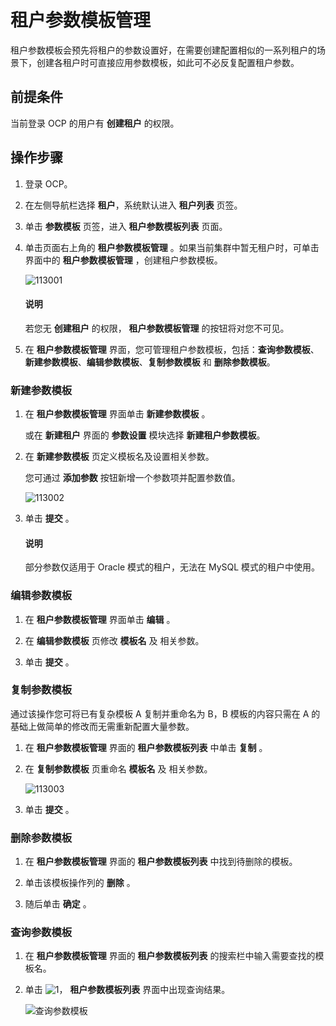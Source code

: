 # 租户参数模板管理

租户参数模板会预先将租户的参数设置好，在需要创建配置相似的一系列租户的场景下，创建各租户时可直接应用参数模板，如此可不必反复配置租户参数。

## 前提条件

当前登录 OCP 的用户有 **创建租户** 的权限。

## 操作步骤

1. 登录 OCP。

2. 在左侧导航栏选择 **租户**，系统默认进入 **租户列表** 页签。

3. 单击 **参数模板** 页签，进入 **租户参数模板列表** 页面。

4. 单击页面右上角的 **租户参数模板管理** 。如果当前集群中暂无租户时，可单击界面中的 **租户参数模板管理** ，创建租户参数模板。

   ![113001](https://obbusiness-private.oss-cn-shanghai.aliyuncs.com/doc/img/ocp/430/%E6%96%B0%E5%BB%BA%E5%8F%82%E6%95%B0%E6%A8%A1%E6%9D%BF.png)

    <main id="notice" type='explain'>
    <h4>说明</h4>
    <p>若您无 <strong>创建租户</strong> 的权限， <strong>租户参数模板管理</strong> 的按钮将对您不可见。</p>
    </main>

5. 在 **租户参数模板管理** 界面，您可管理租户参数模板，包括：**查询参数模板**、**新建参数模板**、**编辑参数模板**、**复制参数模板** 和 **删除参数模板**。

### 新建参数模板

1. 在 **租户参数模板管理** 界面单击 **新建参数模板** 。

   或在 **新建租户** 界面的 **参数设置** 模块选择 **新建租户参数模板**。

2. 在 **新建参数模板** 页定义模板名及设置相关参数。

   您可通过 **添加参数** 按钮新增一个参数项并配置参数值。

   ![113002](https://help-static-aliyun-doc.aliyuncs.com/assets/img/zh-CN/8920728361/p361106.png)

3. 单击 **提交** 。

    <main id="notice" type='explain'>
    <h4>说明</h4>
    <p>部分参数仅适用于 Oracle 模式的租户，无法在 MySQL 模式的租户中使用。</p>
    </main>

### 编辑参数模板

1. 在 **租户参数模板管理** 界面单击 **编辑** 。

2. 在 **编辑参数模板** 页修改 **模板名** 及 相关参数。

3. 单击 **提交** 。

### 复制参数模板

通过该操作您可将已有复杂模板 A 复制并重命名为 B，B 模板的内容只需在 A 的基础上做简单的修改而无需重新配置大量参数。

1. 在 **租户参数模板管理** 界面的 **租户参数模板列表** 中单击 **复制** 。

2. 在 **复制参数模板** 页重命名 **模板名** 及 相关参数。

   ![113003](https://help-static-aliyun-doc.aliyuncs.com/assets/img/zh-CN/8920728361/p361107.png)

3. 单击 **提交** 。

### 删除参数模板

1. 在 **租户参数模板管理** 界面的 **租户参数模板列表** 中找到待删除的模板。

2. 单击该模板操作列的 **删除** 。

3. 随后单击 **确定** 。

### 查询参数模板

1. 在 **租户参数模板管理** 界面的 **租户参数模板列表** 的搜索栏中输入需要查找的模板名。

2. 单击 ![1](https://help-static-aliyun-doc.aliyuncs.com/assets/img/zh-CN/5829950461/p377279.png)， **租户参数模板列表** 界面中出现查询结果。

   ![查询参数模板](https://help-static-aliyun-doc.aliyuncs.com/assets/img/zh-CN/5829950461/p377284.png)
